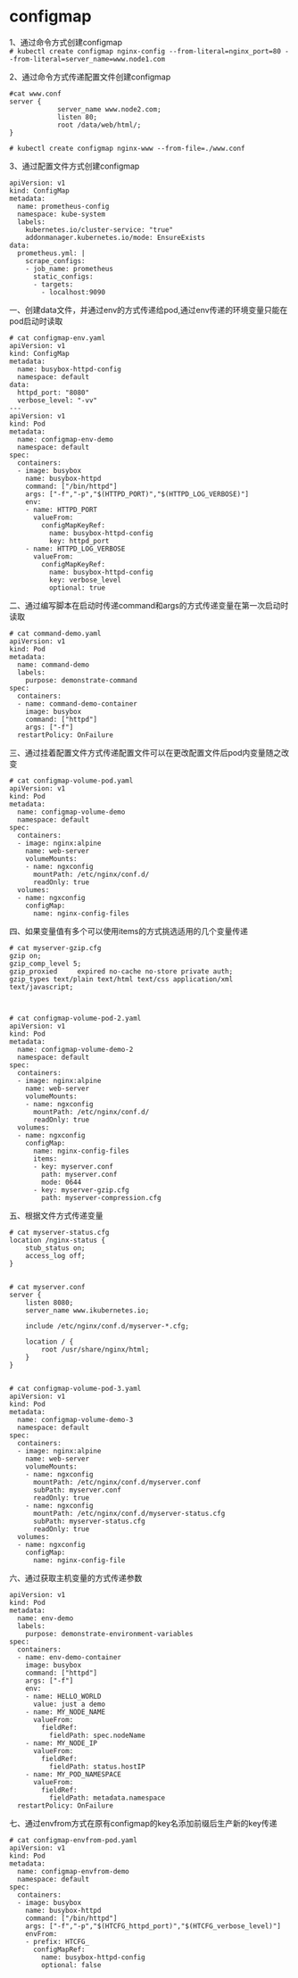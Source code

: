 configmap
=========
1、通过命令方式创建configmap  
``` # kubectl create configmap nginx-config --from-literal=nginx_port=80 --from-literal=server_name=www.node1.com ```  

2、通过命令方式传递配置文件创建configmap  
```
#cat www.conf
server {
            server_name www.node2.com;
            listen 80;
            root /data/web/html/;
}

# kubectl create configmap nginx-www --from-file=./www.conf
```  
3、通过配置文件方式创建configmap
```
apiVersion: v1
kind: ConfigMap
metadata:
  name: prometheus-config
  namespace: kube-system 
  labels:
    kubernetes.io/cluster-service: "true"
    addonmanager.kubernetes.io/mode: EnsureExists
data:
  prometheus.yml: |
    scrape_configs:
    - job_name: prometheus
      static_configs:
      - targets:
        - localhost:9090
```  

一、创建data文件，并通过env的方式传递给pod,通过env传递的环境变量只能在pod启动时读取  
```
# cat configmap-env.yaml
apiVersion: v1
kind: ConfigMap
metadata:
  name: busybox-httpd-config
  namespace: default
data:
  httpd_port: "8080"
  verbose_level: "-vv"
---
apiVersion: v1
kind: Pod
metadata:
  name: configmap-env-demo
  namespace: default
spec:
  containers:
  - image: busybox
    name: busybox-httpd
    command: ["/bin/httpd"]
    args: ["-f","-p","$(HTTPD_PORT)","$(HTTPD_LOG_VERBOSE)"]
    env:
    - name: HTTPD_PORT
      valueFrom:
        configMapKeyRef:
          name: busybox-httpd-config
          key: httpd_port
    - name: HTTPD_LOG_VERBOSE
      valueFrom:
        configMapKeyRef:
          name: busybox-httpd-config
          key: verbose_level
          optional: true
```  

二、通过编写脚本在启动时传递command和args的方式传递变量在第一次启动时读取  
```
# cat command-demo.yaml
apiVersion: v1
kind: Pod
metadata:
  name: command-demo
  labels:
    purpose: demonstrate-command
spec:
  containers:
  - name: command-demo-container
    image: busybox
    command: ["httpd"]
    args: ["-f"]
  restartPolicy: OnFailure
```  

三、通过挂着配置文件方式传递配置文件可以在更改配置文件后pod内变量随之改变  
```
# cat configmap-volume-pod.yaml
apiVersion: v1
kind: Pod
metadata:
  name: configmap-volume-demo
  namespace: default
spec:
  containers:
  - image: nginx:alpine
    name: web-server
    volumeMounts:
    - name: ngxconfig
      mountPath: /etc/nginx/conf.d/
      readOnly: true
  volumes:
  - name: ngxconfig
    configMap:
      name: nginx-config-files
```  

四、如果变量值有多个可以使用items的方式挑选适用的几个变量传递  
```
# cat myserver-gzip.cfg
gzip on;
gzip_comp_level 5;
gzip_proxied     expired no-cache no-store private auth;
gzip_types text/plain text/html text/css application/xml text/javascript;



# cat configmap-volume-pod-2.yaml
apiVersion: v1
kind: Pod
metadata:
  name: configmap-volume-demo-2
  namespace: default
spec:
  containers:
  - image: nginx:alpine
    name: web-server
    volumeMounts:
    - name: ngxconfig
      mountPath: /etc/nginx/conf.d/
      readOnly: true
  volumes:
  - name: ngxconfig
    configMap:
      name: nginx-config-files
      items:
      - key: myserver.conf
        path: myserver.conf
        mode: 0644
      - key: myserver-gzip.cfg
        path: myserver-compression.cfg
```  

五、根据文件方式传递变量  
```
# cat myserver-status.cfg
location /nginx-status {
    stub_status on;
    access_log off;
}


# cat myserver.conf
server {
    listen 8080;
    server_name www.ikubernetes.io;

    include /etc/nginx/conf.d/myserver-*.cfg;

    location / {
        root /usr/share/nginx/html;
    }
}


# cat configmap-volume-pod-3.yaml
apiVersion: v1
kind: Pod
metadata:
  name: configmap-volume-demo-3
  namespace: default
spec:
  containers:
  - image: nginx:alpine
    name: web-server
    volumeMounts:
    - name: ngxconfig
      mountPath: /etc/nginx/conf.d/myserver.conf
      subPath: myserver.conf
      readOnly: true
    - name: ngxconfig
      mountPath: /etc/nginx/conf.d/myserver-status.cfg
      subPath: myserver-status.cfg
      readOnly: true
  volumes:
  - name: ngxconfig
    configMap:
      name: nginx-config-file
```  

六、通过获取主机变量的方式传递参数  
```
apiVersion: v1
kind: Pod
metadata:
  name: env-demo
  labels:
    purpose: demonstrate-environment-variables
spec:
  containers:
  - name: env-demo-container
    image: busybox
    command: ["httpd"]
    args: ["-f"]
    env:
    - name: HELLO_WORLD
      value: just a demo
    - name: MY_NODE_NAME
      valueFrom:
        fieldRef:
          fieldPath: spec.nodeName
    - name: MY_NODE_IP
      valueFrom:
        fieldRef:
          fieldPath: status.hostIP
    - name: MY_POD_NAMESPACE
      valueFrom:
        fieldRef:
          fieldPath: metadata.namespace
  restartPolicy: OnFailure
```  

七、通过envfrom方式在原有configmap的key名添加前缀后生产新的key传递  
```
# cat configmap-envfrom-pod.yaml
apiVersion: v1
kind: Pod
metadata:
  name: configmap-envfrom-demo
  namespace: default
spec:
  containers:
  - image: busybox
    name: busybox-httpd
    command: ["/bin/httpd"]
    args: ["-f","-p","$(HTCFG_httpd_port)","$(HTCFG_verbose_level)"]
    envFrom:
    - prefix: HTCFG_
      configMapRef:
        name: busybox-httpd-config
        optional: false
```  
